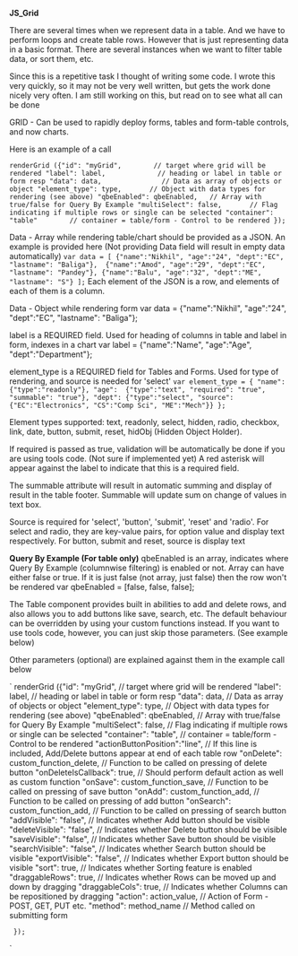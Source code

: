 <b>JS_Grid</b>

There are several times when we represent data in a table. And we have to perform loops and create table rows. However that is just representing data in a basic format. There are several instances when we want to filter table data, or sort them, etc. 

Since this is a repetitive task I thought of writing some code. I wrote this very quickly, so it may not be very well written, but gets the work done nicely very often. I am still working on this, but read on to see what all can be done

GRID - Can be used to rapidly deploy forms, tables and form-table controls, and now charts.

Here is an example of a call

`
     renderGrid ({"id": "myGrid",        // target where grid will be rendered
           "label": label,             // heading or label in table or form resp
           "data": data,               // Data as array of objects or object
           "element_type": type,       // Object with data types for rendering (see above)
           "qbeEnabled": qbeEnabled,   // Array with true/false for Query By Example
           "multiSelect": false,       // Flag indicating if multiple rows or single can be selected
           "container": "table"        // container = table/form - Control to be rendered
     });
`

Data - Array while rendering table/chart should be provided as a JSON. An example is provided here
(Not providing Data field will result in empty data automatically)
`
    var data = [
    			{"name":"Nikhil", "age":"24", "dept":"EC", "lastname": "Baliga"}, 
    			{"name":"Amod", "age":"29", "dept":"EC", "lastname": "Pandey"},
    			{"name":"Balu", "age":"32", "dept":"ME", "lastname": "S"}
			    ];
`
Each element of the JSON is a row, and elements of each of them is a column.

Data - Object while rendering form
var data = {"name":"Nikhil", "age":"24", "dept":"EC", "lastname": "Baliga"};

label is a REQUIRED field. Used for heading of columns in table and label in form, indexes in a chart
var label = {"name":"Name", "age":"Age", "dept":"Department"};

element_type is a REQUIRED field for Tables and Forms. Used for type of rendering, and source is needed for 'select'
`
    var element_type = {
    		"name": {"type":"readonly"},
    		"age":  {"type":"text", "required": "true", "summable": "true"},
    		"dept": {"type":"select", "source":{"EC":"Electronics", "CS":"Comp Sci", "ME":"Mech"}}
    		};
`

Element types supported: text, readonly, select, hidden, radio, checkbox, link, date, button, submit,
reset, hidObj (Hidden Object Holder).

If required is passed as true, validation will be automatically be done if you are using tools code. (Not sure if implemented yet)
A red asterisk will appear against the label to indicate that this is a required field.

The summable attribute will result in automatic summing and display of result in the table footer.
Summable will update sum on change of values in text box.

Source is required for 'select', 'button', 'submit', 'reset' and 'radio'. For select and radio, they
are key-value pairs, for option value and display text respectively. For button, submit and reset, source
is display text
  
<b>Query By Example (For table only)</b>
qbeEnabled is an array, indicates where Query By Example (columnwise filtering) is enabled or not.
Array can have either false or true. If it is just false (not array, just false) then the row won't be rendered
var qbeEnabled = [false, false, false];
   
The Table component provides built in abilities to add and delete rows, and also allows you to add buttons
like save, search, etc. The default behaviour can be overridden by using your custom functions instead. If 
you want to use tools code, however, you can just skip those parameters. (See example below)

Other parameters (optional) are explained against them in the example call below

`
     renderGrid ({"id": "myGrid", 						// target where grid will be rendered
     			  "label": label,							// heading or label in table or form resp
     			  "data": data,								// Data as array of objects or object
     			  "element_type": type,						// Object with data types for rendering (see above)
     			  "qbeEnabled": qbeEnabled,					// Array with true/false for Query By Example
     			  "multiSelect": false,						// Flag indicating if multiple rows or single can be selected
     			  "container": "table",						// container = table/form - Control to be rendered
     			  "actionButtonPosition":"line",			// If this line is included, Add/Delete buttons appear at end of each table row
     			  "onDelete": custom_function_delete,		// Function to be called on pressing of delete button
     			  "onDeleteIsCallback": true,				// Should perform default action as well as custom function
     			  "onSave": custom_function_save,			// Function to be called on pressing of save button
     			  "onAdd": custom_function_add,				// Function to be called on pressing of add button
     			  "onSearch": custom_function_add,			// Function to be called on pressing of search button
     			  "addVisible": "false",					// Indicates whether Add button should be visible
     			  "deleteVisible": "false",					// Indicates whether Delete button should be visible
     			  "saveVisible": "false",					// Indicates whether Save button should be visible
     			  "searchVisible": "false",					// Indicates whether Search button should be visible
     			  "exportVisible": "false",					// Indicates whether Export button should be visible
     			  "sort": true,								// Indicates whether Sorting feature is enabled
     			  "draggableRows": true,					// Indicates whether Rows can be moved up and down by dragging
     			  "draggableCols": true,					// Indicates whether Columns can be repositioned by dragging
     			  "action": action_value,					// Action of Form - POST, GET, PUT etc.
     			  "method": method_name						// Method called on submitting form
     
     });
`